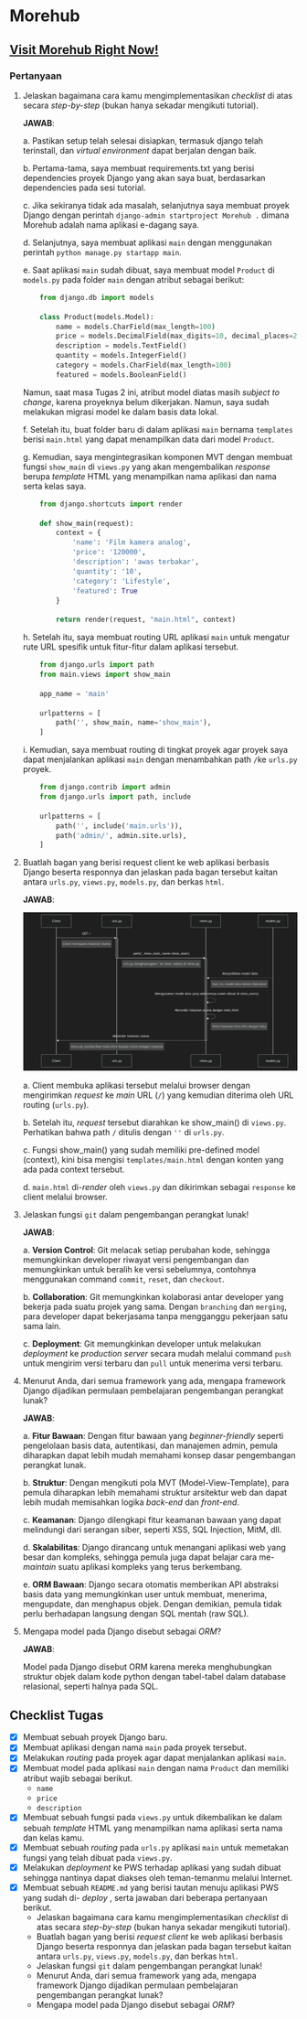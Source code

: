# Morehub

## [Visit Morehub Right Now!](http://krisna-putra-morehub.pbp.cs.ui.ac.id/)

### Pertanyaan

1. Jelaskan bagaimana cara kamu mengimplementasikan _checklist_ di atas secara _step-by-step_ (bukan hanya sekadar mengikuti tutorial).

    **JAWAB**:

    a. Pastikan setup telah selesai disiapkan, termasuk django telah terinstall, dan _virtual environment_ dapat berjalan dengan baik.

    b. Pertama-tama, saya membuat requirements.txt yang berisi dependencies proyek Django yang akan saya buat, berdasarkan dependencies pada sesi tutorial.

    c. Jika sekiranya tidak ada masalah, selanjutnya saya membuat proyek Django dengan perintah `django-admin startproject Morehub .` dimana Morehub adalah nama aplikasi e-dagang saya.

    d. Selanjutnya, saya membuat aplikasi `main` dengan menggunakan perintah `python manage.py startapp main`.

    e. Saat aplikasi `main` sudah dibuat, saya membuat model `Product`  di `models.py` pada folder `main` dengan atribut sebagai berikut: 

    ```python
        from django.db import models

        class Product(models.Model):
            name = models.CharField(max_length=100)
            price = models.DecimalField(max_digits=10, decimal_places=2)
            description = models.TextField()
            quantity = models.IntegerField()
            category = models.CharField(max_length=100)
            featured = models.BooleanField()
    ```
    Namun, saat masa Tugas 2 ini, atribut model diatas masih _subject to change_, karena proyeknya belum dikerjakan. Namun, saya sudah melakukan migrasi model ke dalam basis data lokal.

    f. Setelah itu, buat folder baru di dalam aplikasi `main` bernama `templates` berisi `main.html` yang dapat menampilkan data dari model `Product`.

    g. Kemudian, saya mengintegrasikan komponen MVT dengan membuat fungsi `show_main` di `views.py` yang akan mengembalikan _response_ berupa _template_ HTML yang menampilkan nama aplikasi dan nama serta kelas saya.

    ```python
        from django.shortcuts import render

        def show_main(request):
            context = {
                'name': 'Film kamera analog',
                'price': '120000',
                'description': 'awas terbakar',
                'quantity': '10',
                'category': 'Lifestyle',
                'featured': True
            }

            return render(request, "main.html", context)
    ```

    h. Setelah itu, saya membuat routing URL aplikasi `main` untuk mengatur rute URL spesifik untuk fitur-fitur dalam aplikasi tersebut. 

    ```python
        from django.urls import path
        from main.views import show_main

        app_name = 'main'

        urlpatterns = [
            path('', show_main, name='show_main'),
        ]
    ```

    i. Kemudian, saya membuat routing di tingkat proyek agar proyek saya dapat menjalankan aplikasi `main` dengan menambahkan path `/`ke `urls.py` proyek.

    ```python
        from django.contrib import admin
        from django.urls import path, include

        urlpatterns = [
            path('', include('main.urls')),
            path('admin/', admin.site.urls),
        ]
    ```

2. Buatlah bagan yang berisi request client ke web aplikasi berbasis Django beserta responnya dan jelaskan pada bagan tersebut kaitan antara `urls.py`, `views.py`, `models.py`, dan berkas `html`.

    **JAWAB**:

    ![Diagram](diagram/diagram.png)

    a. Client membuka aplikasi tersebut melalui browser dengan mengirimkan _request_ ke _main_ URL (`/`) yang kemudian diterima oleh URL routing (`urls.py`).

    b. Setelah itu, _request_ tersebut diarahkan ke show_main() di `views.py`. Perhatikan bahwa path `/` ditulis dengan `''` di `urls.py`.

    c. Fungsi show_main() yang sudah memiliki pre-defined model (context), kini bisa mengisi `templates/main.html` dengan konten yang ada pada context tersebut.

    d. `main.html` di-_render_ oleh `views.py` dan dikirimkan sebagai `response` ke client melalui browser. 

3. Jelaskan fungsi `git` dalam pengembangan perangkat lunak!

    **JAWAB**:

    a. **Version Control**:
        Git melacak setiap perubahan kode, sehingga memungkinkan developer riwayat versi pengembangan dan memungkinkan untuk beralih ke versi sebelumnya, contohnya menggunakan command `commit`, `reset`, dan `checkout`.

    b. **Collaboration**:
        Git memungkinkan kolaborasi antar developer yang bekerja pada suatu projek yang sama. Dengan `branching` dan `merging`, para developer dapat bekerjasama tanpa mengganggu pekerjaan satu sama lain.

    c. **Deployment**:
        Git memungkinkan developer untuk melakukan _deployment_ ke _production server_ secara mudah melalui command `push` untuk mengirim versi terbaru dan `pull` untuk menerima versi terbaru.

4. Menurut Anda, dari semua framework yang ada, mengapa framework Django dijadikan permulaan pembelajaran pengembangan perangkat lunak?

    **JAWAB**:

    a. **Fitur Bawaan**:
        Dengan fitur bawaan yang _beginner-friendly_ seperti pengelolaan basis data, autentikasi, dan manajemen admin, pemula diharapkan dapat lebih mudah memahami konsep dasar pengembangan perangkat lunak.

    b. **Struktur**:
        Dengan mengikuti pola MVT (Model-View-Template), para pemula diharapkan lebih memahami struktur arsitektur web dan dapat lebih mudah memisahkan logika _back-end_ dan _front-end_.
    
    c. **Keamanan**:
        Django dilengkapi fitur keamanan bawaan yang dapat melindungi dari serangan siber, seperti XSS, SQL Injection, MitM, dll.

    d. **Skalabilitas**:
        Django dirancang untuk menangani aplikasi web yang besar dan kompleks, sehingga pemula juga dapat belajar cara me-_maintain_ suatu aplikasi kompleks yang terus berkembang.

    e. **ORM Bawaan**:
        Django secara otomatis memberikan API abstraksi basis data yang memungkinkan user untuk membuat, menerima, mengupdate, dan menghapus objek. Dengan demikian, pemula tidak perlu berhadapan langsung dengan SQL mentah (raw SQL). 

5. Mengapa model pada Django disebut sebagai _ORM_?

    **JAWAB**:

    Model pada Django disebut ORM karena mereka menghubungkan struktur objek dalam kode python dengan tabel-tabel dalam database relasional, seperti halnya pada SQL.


## Checklist Tugas

-   [x] Membuat sebuah proyek Django baru.
-   [x] Membuat aplikasi dengan nama `main` pada proyek tersebut.
-   [x] Melakukan _routing_ pada proyek agar dapat menjalankan aplikasi `main`.
-   [x] Membuat model pada aplikasi `main` dengan nama `Product` dan memiliki atribut wajib sebagai berikut.
    -   `name`
    -   `price`
    -   `description`
-   [x] Membuat sebuah fungsi pada `views.py` untuk dikembalikan ke dalam sebuah _template_ HTML yang menampilkan nama aplikasi serta nama dan kelas kamu.
-   [x] Membuat sebuah _routing_ pada `urls.py` aplikasi `main` untuk memetakan fungsi yang telah dibuat pada `views.py`.
-   [x] Melakukan _deployment_ ke PWS terhadap aplikasi yang sudah dibuat sehingga nantinya dapat diakses oleh teman-temanmu melalui Internet.
-   [x] Membuat sebuah `README.md` yang berisi tautan menuju aplikasi PWS yang sudah di- _deploy_ , serta jawaban dari beberapa pertanyaan berikut.
    -   Jelaskan bagaimana cara kamu mengimplementasikan _checklist_ di atas secara _step-by-step_ (bukan hanya sekadar mengikuti tutorial).
    -   Buatlah bagan yang berisi _request client_ ke web aplikasi berbasis Django beserta responnya dan jelaskan pada bagan tersebut kaitan antara `urls.py`, `views.py`, `models.py`, dan berkas `html`.
    -   Jelaskan fungsi `git` dalam pengembangan perangkat lunak!
    -   Menurut Anda, dari semua framework yang ada, mengapa framework Django dijadikan permulaan pembelajaran pengembangan perangkat lunak?
    -   Mengapa model pada Django disebut sebagai _ORM_?






